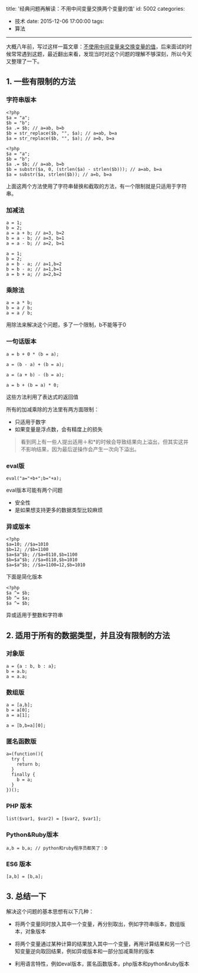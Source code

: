 title: '经典问题再解读：不用中间变量交换两个变量的值'
id: 5002
categories:
  - 技术
date: 2015-12-06 17:00:00
tags:
  - 算法
---

大概八年前，写过这样一篇文章：[不使用中间变量来交换变量的值](/331.html)，后来面试的时候常常遇到这题，最近翻出来看，发现当时对这个问题的理解不够深刻，所以今天又整理了一下。

## 1. 一些有限制的方法

### 字符串版本

```
<?php
$a = "a";
$b = "b";
$a .= $b; // a=ab, b=b
$b = str_replace($b, "", $a); // a=ab, b=a
$a = str_replace($b, "", $a); // a=b, b=a
```

```
<?php
$a = "a";
$b = "b";
$a .= $b; // a=ab, b=b
$b = substr($a, 0, (strlen($a) - strlen($b))); // a=ab, b=a
$a = substr($a, strlen($b)); // a=b, b=a
```

上面这两个方法使用了字符串替换和截取的方法，有一个限制就是只适用于字符串。

### 加减法

```
a = 1;
b = 2;
a = a + b; // a=3, b=2
b = a - b; // a=3, b=1
a = a - b; // a=2, b=1
```

```
a = 1;
b = 2;
a = b - a; // a=1,b=2
b = b - a; // a=1,b=1
a = b + a; // a=2,b=2
```

### 乘除法

```
a = a * b;
b = a / b;
a = a / b;
```

用除法来解决这个问题，多了一个限制，b不能等于0

### 一句话版本

```
a = b + 0 * (b = a);
```

```
a = (b - a) + (b = a);
```

```
a = (a + b) - (b = a);
```

```
a = b + (b = a) * 0;
```

这些方法利用了表达式的返回值

所有的加减乘除的方法里有两方面限制：

* 只适用于数字
* 如果变量是浮点数，会有精度上的损失

> 看到网上有一些人提出适用＋和*的时候会导致结果向上溢出，但其实这并不影响结果，因为最后逆操作会产生一次向下溢出。

### eval版

```
eval("a="+b+";b="+a);
```

eval版本可能有两个问题

* 安全性
* 是如果想支持更多的数据类型比较麻烦

### 异或版本

```
<?php
$a=10; //$a=1010
$b=12; //$b=1100
$a=$a^$b; //$a=0110,$b=1100
$b=$a^$b; //$a=0110,$b=1010
$a=$a^$b; //$a=1100=12,$b=1010
```

下面是简化版本

```
<?php
$a ^= $b;
$b ^= $a;
$a ^= $b;
```

异或适用于整数和字符串

## 2. 适用于所有的数据类型，并且没有限制的方法

### 对象版

```
a = {a : b, b : a};
b = a.b;
a = a.a;
```

### 数组版

```
a = [a,b];
b = a[0];
a = a[1];
```

```
a = [b,b=a][0];
```

### 匿名函数版

```
a=(function(){
  try {
    return b;
  }
  finally {
    b = a;
  }
})();
```

### PHP 版本

```
list($var1, $var2) = [$var2, $var1];
```

### Python&Ruby版本

```
a,b = b,a; // python和ruby程序员都笑了：D
```

### ES6 版本

```
[a,b] = [b,a];
```

## 3. 总结一下

解决这个问题的基本思想有以下几种：

* 将两个变量同时放入其中一个变量，再分别取出，例如字符串版本，数组版本，对象版本

* 将两个变量通过某种计算的结果放入其中一个变量，再用计算结果和另一个已知变量逆向取回结果，例如异或版本和一部分加减乘除的版本

* 利用语言特性，例如eval版本，匿名函数版本，php版本和python&ruby版本